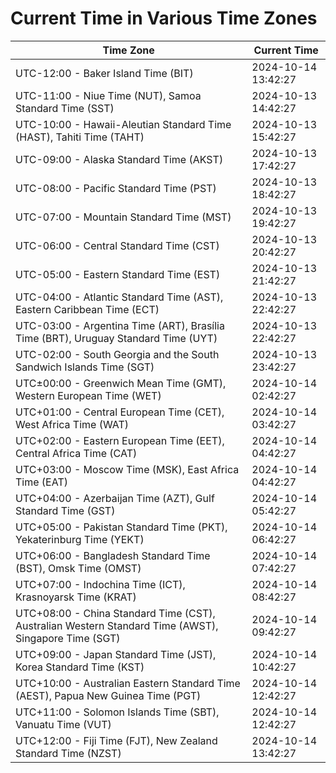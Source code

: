 # Current Time in Various Time Zones

| Time Zone | Current Time |
|-----------|--------------|
| UTC-12:00 - Baker Island Time (BIT) | 2024-10-14 13:42:27 |
| UTC-11:00 - Niue Time (NUT), Samoa Standard Time (SST) | 2024-10-13 14:42:27 |
| UTC-10:00 - Hawaii-Aleutian Standard Time (HAST), Tahiti Time (TAHT) | 2024-10-13 15:42:27 |
| UTC-09:00 - Alaska Standard Time (AKST) | 2024-10-13 17:42:27 |
| UTC-08:00 - Pacific Standard Time (PST) | 2024-10-13 18:42:27 |
| UTC-07:00 - Mountain Standard Time (MST) | 2024-10-13 19:42:27 |
| UTC-06:00 - Central Standard Time (CST) | 2024-10-13 20:42:27 |
| UTC-05:00 - Eastern Standard Time (EST) | 2024-10-13 21:42:27 |
| UTC-04:00 - Atlantic Standard Time (AST), Eastern Caribbean Time (ECT) | 2024-10-13 22:42:27 |
| UTC-03:00 - Argentina Time (ART), Brasília Time (BRT), Uruguay Standard Time (UYT) | 2024-10-13 22:42:27 |
| UTC-02:00 - South Georgia and the South Sandwich Islands Time (SGT) | 2024-10-13 23:42:27 |
| UTC±00:00 - Greenwich Mean Time (GMT), Western European Time (WET) | 2024-10-14 02:42:27 |
| UTC+01:00 - Central European Time (CET), West Africa Time (WAT) | 2024-10-14 03:42:27 |
| UTC+02:00 - Eastern European Time (EET), Central Africa Time (CAT) | 2024-10-14 04:42:27 |
| UTC+03:00 - Moscow Time (MSK), East Africa Time (EAT) | 2024-10-14 04:42:27 |
| UTC+04:00 - Azerbaijan Time (AZT), Gulf Standard Time (GST) | 2024-10-14 05:42:27 |
| UTC+05:00 - Pakistan Standard Time (PKT), Yekaterinburg Time (YEKT) | 2024-10-14 06:42:27 |
| UTC+06:00 - Bangladesh Standard Time (BST), Omsk Time (OMST) | 2024-10-14 07:42:27 |
| UTC+07:00 - Indochina Time (ICT), Krasnoyarsk Time (KRAT) | 2024-10-14 08:42:27 |
| UTC+08:00 - China Standard Time (CST), Australian Western Standard Time (AWST), Singapore Time (SGT) | 2024-10-14 09:42:27 |
| UTC+09:00 - Japan Standard Time (JST), Korea Standard Time (KST) | 2024-10-14 10:42:27 |
| UTC+10:00 - Australian Eastern Standard Time (AEST), Papua New Guinea Time (PGT) | 2024-10-14 12:42:27 |
| UTC+11:00 - Solomon Islands Time (SBT), Vanuatu Time (VUT) | 2024-10-14 12:42:27 |
| UTC+12:00 - Fiji Time (FJT), New Zealand Standard Time (NZST) | 2024-10-14 13:42:27 |
